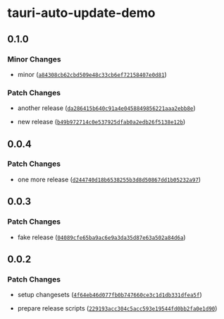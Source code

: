 # tauri-auto-update-demo

## 0.1.0

### Minor Changes

- minor ([`a84308cb62cbd509e48c33cb6ef72158407e0d81`](https://github.com/sitek94/tauri-auto-update-demo/commit/a84308cb62cbd509e48c33cb6ef72158407e0d81))

### Patch Changes

- another release ([`da286415b640c91a4e0458849856221aaa2ebb8e`](https://github.com/sitek94/tauri-auto-update-demo/commit/da286415b640c91a4e0458849856221aaa2ebb8e))

- new release ([`b49b972714c0e537925dfab0a2edb26f5138e12b`](https://github.com/sitek94/tauri-auto-update-demo/commit/b49b972714c0e537925dfab0a2edb26f5138e12b))

## 0.0.4

### Patch Changes

- one more release ([`d244740d18b6538255b3d8d50867dd1b05232a97`](https://github.com/sitek94/tauri-auto-update-demo/commit/d244740d18b6538255b3d8d50867dd1b05232a97))

## 0.0.3

### Patch Changes

- fake release ([`04089cfe65ba9ac6e9a3da35d87e63a502a84d6a`](https://github.com/sitek94/tauri-auto-update-demo/commit/04089cfe65ba9ac6e9a3da35d87e63a502a84d6a))

## 0.0.2

### Patch Changes

- setup changesets ([`4f64eb46d077fb0b747660ce3c1d1db331dfea5f`](https://github.com/sitek94/tauri-auto-update-demo/commit/4f64eb46d077fb0b747660ce3c1d1db331dfea5f))

- prepare release scripts ([`229193acc304c5acc593e19544fd0bb2fa0e1d90`](https://github.com/sitek94/tauri-auto-update-demo/commit/229193acc304c5acc593e19544fd0bb2fa0e1d90))
